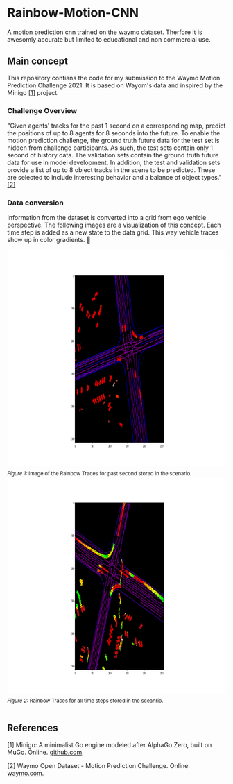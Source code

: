# Rainbow-Motion-CNN
A motion prediction cnn trained on the waymo dataset. Therfore it is awesomly accurate but limited to educational and non commercial use.

## Main concept
This repository contians the code for my submission to the Waymo Motion Prediction Challenge 2021. It is based on Wayom's data and inspired by the Minigo [[1]](#1) project. 

### Challenge Overview
"Given agents' tracks for the past 1 second on a corresponding map, predict the positions of up to 8 agents for 8 seconds into the future. To enable the motion prediction challenge, the ground truth future data for the test set is hidden from challenge participants. As such, the test sets contain only 1 second of history data. The validation sets contain the ground truth future data for use in model development. In addition, the test and validation sets provide a list of up to 8 object tracks in the scene to be predicted. These are selected to include interesting behavior and a balance of object types." [[2]](#2)

### Data conversion
Information from the dataset is converted into a grid from ego vehicle perspective. The following images are a visualization of this concept. Each time step is added as a new state to the data grid. This way vehicle traces show up in color gradients. :rainbow:

<table>
  <tr>
    <img src="images/visu_past_uncompressed_tf_example_training_training_tfexample_tfrecord-00000-of-01000.png" height="500" alt="Image of the Rainbow Traces for past second.">
    <sub><em>Figure 1:</em> Image of the Rainbow Traces for past second stored in the scenario.</sub>
  </tr>
  <tr>
    <img src="images/visu_uncompressed_tf_example_training_training_tfexample_tfrecord-00000-of-01000.png" height="500" alt="Image of the Rainbow Traces for all 9 seconds.">
    <sub><em>Figure 2:</em> Rainbow Traces for all time steps stored in the sceanrio.</sub>
  </tr>
</table>

## References
<a id="1">[1]</a> 
Minigo: A minimalist Go engine modeled after AlphaGo Zero, built on MuGo. 
Online.
[github.com](https://github.com/tensorflow/minigo).

<a id="2">[2]</a> 
Waymo Open Dataset - Motion Prediction Challenge. 
Online. 
[waymo.com](https://waymo.com/open/challenges/2021/motion-prediction/).
